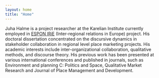 ```yaml
---
layout: home
title: "Home"
---
```


Juha Halme is a project researcher at the Karelian Institute currently employed in [ESPON IRiE](https://www.espon.eu/programme/projects/espon-2020/applied-research/interregional-relations-europe) (Inter-regional relations in Europe) project. His doctoral dissertation concentrated on the discursive dynamics in stakeholder collaboration in regional level place marketing projects. His academic interests include inter-organizational collaboration, qualitative methods, and discourse theory. His previous work has been presented at various international conferences and published in journals, such as Environment and planning C: Politics and Space, Qualitative Market Research and Journal of Place Management and Development.